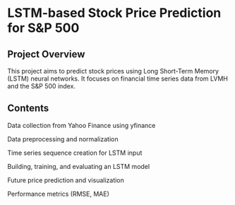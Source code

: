 # LSTM-based Stock Price Prediction for S&P 500

## Project Overview
This project aims to predict stock prices using Long Short-Term Memory (LSTM) neural networks. It focuses on financial time series data from LVMH and the S&P 500 index.

## Contents
Data collection from Yahoo Finance using yfinance

Data preprocessing and normalization

Time series sequence creation for LSTM input

Building, training, and evaluating an LSTM model

Future price prediction and visualization

Performance metrics (RMSE, MAE)

